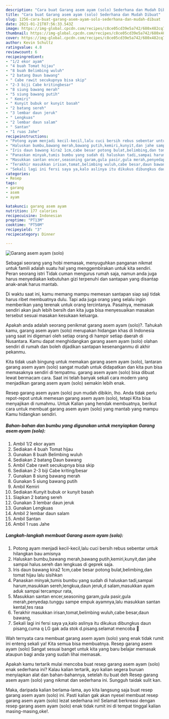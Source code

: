 ```yaml
---
description: "Cara buat Garang asem ayam (solo) Sederhana dan Mudah Dibuat"
title: "Cara buat Garang asem ayam (solo) Sederhana dan Mudah Dibuat"
slug: 1256-cara-buat-garang-asem-ayam-solo-sederhana-dan-mudah-dibuat
date: 2021-01-21T07:56:33.543Z
image: https://img-global.cpcdn.com/recipes/c8ce05cd39e5a742/680x482cq70/garang-asem-ayam-solo-foto-resep-utama.jpg
thumbnail: https://img-global.cpcdn.com/recipes/c8ce05cd39e5a742/680x482cq70/garang-asem-ayam-solo-foto-resep-utama.jpg
cover: https://img-global.cpcdn.com/recipes/c8ce05cd39e5a742/680x482cq70/garang-asem-ayam-solo-foto-resep-utama.jpg
author: Kevin Schultz
ratingvalue: 4.8
reviewcount: 6
recipeingredient:
- "1/2 ekor ayam"
- "4 buah Tomat hijau"
- "8 buah Belimbing wuluh"
- "2 batang Daun bawang"
- " Cabe rawit secukupnya bisa skip"
- "2-3 biji Cabe kritingbesar"
- "8 siung bawang merah"
- "5 siung bawang putih"
- " Kemiri"
- " Kunyit bubuk or kunyit basah"
- "2 batang sereh"
- "3 lembar daun jeruk"
- " Lengkuas"
- "2 lembar daun salam"
- " Santan"
- "1 ruas Jahe"
recipeinstructions:
- "Potong ayam menjadi kecil-kecil,lalu cuci bersih rebus sebentar untuk hilangkan bau amisnya"
- "Haluskan bumbu,bawang merah,bawang putih,kemiri,kunyit,dan jahe sampai halus.sereh dan lengkuas di geprek saja."
- "Iris daun bawang kira2 1cm,cabe besar potong bulat,belimbing,dan tomat hijau lalu sisihkan"
- "Panaskan minyak,tumis bumbu yang sudah di haluskan tadi,sampai harum,masukkan sereh,lengkua,daun jeruk,d salam,masukkan ayam aduk sampai tercampur rata,"
- "Masukkan santan encer,seasoning garam,gula pasir,gula merah,penyedap.tunggu sampe empuk ayamnya,lalu masukkan santan kental,tes rasa"
- "Terakhir masukkan irisan,tomat,belimbing wuluh,cabe besar,daun bawang,"
- "Sekali lagi ini fersi saya ya,kalo aslinya itu dikukus dibungkus daun pisang,cuma q LG gak ada stok d.pisang.selamat mencoba 🥰"
categories:
- Resep
tags:
- garang
- asem
- ayam

katakunci: garang asem ayam 
nutrition: 177 calories
recipecuisine: Indonesian
preptime: "PT13M"
cooktime: "PT50M"
recipeyield: "3"
recipecategory: Dinner

---
```



![Garang asem ayam (solo)](https://img-global.cpcdn.com/recipes/c8ce05cd39e5a742/680x482cq70/garang-asem-ayam-solo-foto-resep-utama.jpg)

Sebagai seorang yang hobi memasak, menyuguhkan panganan nikmat untuk famili adalah suatu hal yang menggembirakan untuk kita sendiri. Peran seorang istri Tidak cuman mengurus rumah saja, namun anda juga harus menyediakan kebutuhan gizi terpenuhi dan santapan yang disantap anak-anak harus mantab.

Di waktu  saat ini, kamu memang mampu memesan santapan siap saji tidak harus ribet membuatnya dulu. Tapi ada juga orang yang selalu ingin memberikan yang terenak untuk orang tercintanya. Pasalnya, memasak sendiri akan jauh lebih bersih dan kita juga bisa menyesuaikan masakan tersebut sesuai masakan kesukaan keluarga. 



Apakah anda adalah seorang penikmat garang asem ayam (solo)?. Tahukah kamu, garang asem ayam (solo) merupakan hidangan khas di Indonesia yang saat ini digemari oleh setiap orang di hampir setiap daerah di Nusantara. Kamu dapat menghidangkan garang asem ayam (solo) olahan sendiri di rumah dan boleh dijadikan santapan kesenanganmu di akhir pekanmu.

Kita tidak usah bingung untuk memakan garang asem ayam (solo), lantaran garang asem ayam (solo) sangat mudah untuk didapatkan dan kita pun bisa memasaknya sendiri di tempatmu. garang asem ayam (solo) bisa dibuat lewat bermacam cara. Saat ini telah banyak sekali cara modern yang menjadikan garang asem ayam (solo) semakin lebih enak.

Resep garang asem ayam (solo) pun mudah dibikin, lho. Anda tidak perlu repot-repot untuk memesan garang asem ayam (solo), tetapi Kita bisa menyajikan di rumahmu. Untuk Kalian yang hendak membuatnya, berikut cara untuk membuat garang asem ayam (solo) yang mantab yang mampu Kamu hidangkan sendiri.

<!--inarticleads1-->

##### Bahan-bahan dan bumbu yang digunakan untuk menyiapkan Garang asem ayam (solo):

1. Ambil 1/2 ekor ayam
1. Sediakan 4 buah Tomat hijau
1. Gunakan 8 buah Belimbing wuluh
1. Sediakan 2 batang Daun bawang
1. Ambil  Cabe rawit secukupnya bisa skip
1. Sediakan 2-3 biji Cabe kriting/besar
1. Gunakan 8 siung bawang merah
1. Gunakan 5 siung bawang putih
1. Ambil  Kemiri
1. Sediakan  Kunyit bubuk or kunyit basah
1. Siapkan 2 batang sereh
1. Gunakan 3 lembar daun jeruk
1. Gunakan  Lengkuas
1. Ambil 2 lembar daun salam
1. Ambil  Santan
1. Ambil 1 ruas Jahe




<!--inarticleads2-->

##### Langkah-langkah membuat Garang asem ayam (solo):

1. Potong ayam menjadi kecil-kecil,lalu cuci bersih rebus sebentar untuk hilangkan bau amisnya
1. Haluskan bumbu,bawang merah,bawang putih,kemiri,kunyit,dan jahe sampai halus.sereh dan lengkuas di geprek saja.
1. Iris daun bawang kira2 1cm,cabe besar potong bulat,belimbing,dan tomat hijau lalu sisihkan
1. Panaskan minyak,tumis bumbu yang sudah di haluskan tadi,sampai harum,masukkan sereh,lengkua,daun jeruk,d salam,masukkan ayam aduk sampai tercampur rata,
1. Masukkan santan encer,seasoning garam,gula pasir,gula merah,penyedap.tunggu sampe empuk ayamnya,lalu masukkan santan kental,tes rasa
1. Terakhir masukkan irisan,tomat,belimbing wuluh,cabe besar,daun bawang,
1. Sekali lagi ini fersi saya ya,kalo aslinya itu dikukus dibungkus daun pisang,cuma q LG gak ada stok d.pisang.selamat mencoba 🥰




Wah ternyata cara membuat garang asem ayam (solo) yang enak tidak rumit ini enteng sekali ya! Kita semua bisa membuatnya. Resep garang asem ayam (solo) Sangat sesuai banget untuk kita yang baru belajar memasak ataupun bagi anda yang sudah lihai memasak.

Apakah kamu tertarik mulai mencoba buat resep garang asem ayam (solo) enak sederhana ini? Kalau kalian tertarik, ayo kalian segera buruan menyiapkan alat dan bahan-bahannya, setelah itu buat deh Resep garang asem ayam (solo) yang nikmat dan sederhana ini. Sungguh taidak sulit kan. 

Maka, daripada kalian berlama-lama, ayo kita langsung saja buat resep garang asem ayam (solo) ini. Pasti kalian gak akan nyesel membuat resep garang asem ayam (solo) lezat sederhana ini! Selamat berkreasi dengan resep garang asem ayam (solo) enak tidak rumit ini di tempat tinggal kalian masing-masing,oke!.

